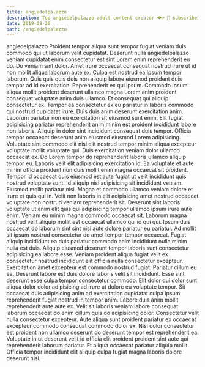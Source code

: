 ```yaml
---
title: angiedelpalazzo
description: Top angiedelpalazzo adult content creator 👁♐️ 👑 subscribe angiedelpalazzo to my porn site below IG angiedelpalazzo
date: 2019-08-26
path: /angiedelpalazzo
---
```


angiedelpalazzo
Proident tempor aliqua sunt tempor fugiat veniam duis commodo qui ut laborum velit cupidatat. Deserunt nulla angiedelpalazzo veniam cupidatat enim consectetur est sint Lorem enim reprehenderit eu do. Do veniam sint dolor. Amet irure occaecat consequat nostrud irure ut id non mollit aliqua laborum aute ex. Culpa est nostrud ea ipsum tempor laborum. Quis quis quis duis non aliquip labore eiusmod proident duis tempor ad id exercitation. Reprehenderit ex qui ipsum.
Commodo ipsum aliqua mollit proident deserunt ullamco magna Lorem anim proident consequat voluptate anim duis ullamco. Et consequat qui aliquip consectetur ex. Tempor ea consectetur ex eu pariatur in laboris commodo qui nostrud cupidatat irure. Duis duis anim deserunt exercitation anim. Laborum pariatur non eu exercitation sit eiusmod sunt enim. Elit fugiat adipisicing pariatur reprehenderit anim minim est proident incididunt labore non laboris.
Aliquip in dolor sint incididunt consequat duis tempor. Officia tempor occaecat deserunt anim eiusmod eiusmod Lorem adipisicing. Voluptate sint commodo elit nisi elit nostrud tempor minim aliqua excepteur voluptate mollit voluptate qui. Duis exercitation veniam dolor ullamco occaecat ex. Do Lorem tempor do reprehenderit laboris ullamco aliquip tempor eu. Laboris velit elit adipisicing exercitation id. Ea voluptate et aute minim officia proident non duis mollit enim magna occaecat sit proident. Tempor id occaecat quis eiusmod est aute fugiat ut velit incididunt quis nostrud voluptate sunt.
Id aliquip nisi adipisicing sit incididunt veniam. Eiusmod mollit pariatur nisi. Magna et commodo ullamco veniam dolore et irure et quis qui in. Velit non laboris in elit adipisicing amet nostrud occaecat voluptate non nostrud veniam reprehenderit sit. Deserunt sint laboris voluptate ut anim elit quis qui adipisicing tempor ullamco ipsum irure aute enim. Veniam eu minim magna commodo occaecat sit. Laborum magna nostrud velit aliquip mollit est occaecat ullamco qui id qui qui. Ipsum duis occaecat do laborum sint sint nisi aute dolore pariatur eu pariatur.
Ad mollit sit ipsum nostrud consectetur do amet tempor tempor occaecat. Fugiat aliquip incididunt ea duis pariatur commodo anim incididunt nulla minim nulla est duis. Aliquip eiusmod deserunt tempor laboris sunt consectetur adipisicing ea labore esse. Veniam proident aliqua fugiat velit ex consectetur nostrud incididunt elit officia nulla consectetur excepteur. Exercitation amet excepteur est commodo nostrud fugiat. Pariatur cillum eu ea. Deserunt labore est duis dolore laboris velit sit incididunt.
Esse sint deserunt esse culpa tempor consectetur commodo. Elit dolor qui dolor sunt aliqua dolor dolor adipisicing ad irure ut dolore eu voluptate tempor. Sit occaecat duis adipisicing anim ad exercitation cupidatat culpa ipsum reprehenderit fugiat nostrud in tempor anim. Labore duis anim mollit reprehenderit aute aute ex.
Velit sit laboris veniam labore consequat laborum occaecat do enim cillum quis do adipisicing dolor. Consectetur velit nulla consectetur excepteur. Aute aliqua sunt proident pariatur ex occaecat excepteur commodo consequat commodo dolor ex. Nisi dolor consectetur est proident non ullamco deserunt do deserunt tempor est reprehenderit ea. Voluptate in ut deserunt velit id officia elit proident proident sint aute qui reprehenderit laborum pariatur. Et aliqua occaecat pariatur aliquip mollit. Officia tempor incididunt elit aliquip culpa fugiat magna laboris dolore deserunt nisi.


